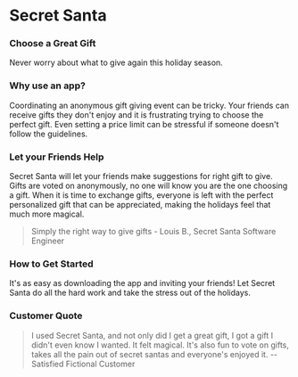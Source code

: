 # Secret Santa #

<!--
> This material was originally posted [here](http://www.quora.com/What-is-Amazons-approach-to-product-development-and-product-management). It is reproduced here for posterities sake.

There is an approach called "working backwards" that is widely used at Amazon. They work backwards from the customer, rather than starting with an idea for a product and trying to bolt customers onto it. While working backwards can be applied to any specific product decision, using this approach is especially important when developing new products or features.

For new initiatives a product manager typically starts by writing an internal press release announcing the finished product. The target audience for the press release is the new/updated product's customers, which can be retail customers or internal users of a tool or technology. Internal press releases are centered around the customer problem, how current solutions (internal or external) fail, and how the new product will blow away existing solutions.

If the benefits listed don't sound very interesting or exciting to customers, then perhaps they're not (and shouldn't be built). Instead, the product manager should keep iterating on the press release until they've come up with benefits that actually sound like benefits. Iterating on a press release is a lot less expensive than iterating on the product itself (and quicker!).

If the press release is more than a page and a half, it is probably too long. Keep it simple. 3-4 sentences for most paragraphs. Cut out the fat. Don't make it into a spec. You can accompany the press release with a FAQ that answers all of the other business or execution questions so the press release can stay focused on what the customer gets. My rule of thumb is that if the press release is hard to write, then the product is probably going to suck. Keep working at it until the outline for each paragraph flows.

Oh, and I also like to write press-releases in what I call "Oprah-speak" for mainstream consumer products. Imagine you're sitting on Oprah's couch and have just explained the product to her, and then you listen as she explains it to her audience. That's "Oprah-speak", not "Geek-speak".

Once the project moves into development, the press release can be used as a touchstone; a guiding light. The product team can ask themselves, "Are we building what is in the press release?" If they find they're spending time building things that aren't in the press release (overbuilding), they need to ask themselves why. This keeps product development focused on achieving the customer benefits and not building extraneous stuff that takes longer to build, takes resources to maintain, and doesn't provide real customer benefit (at least not enough to warrant inclusion in the press release).
 -->

<!-- ## Secret Santa ## -->

### Choose a Great Gift ###

Never worry about what to give again this holiday season.

### Why use an app? ###

Coordinating an anonymous gift giving event can be tricky. Your friends can receive gifts they don't enjoy and it is frustrating trying to choose the perfect gift. Even setting a price limit can be stressful if someone doesn't follow the guidelines.

### Let your Friends Help ###

Secret Santa will let your friends make suggestions for right gift to give. Gifts are voted on anonymously, no one will know you are the one choosing a gift. When it is time to exchange gifts, everyone is left with the perfect personalized gift that can be appreciated, making the holidays feel that much more magical.

> Simply the right way to give gifts - Louis B., Secret Santa Software Engineer

### How to Get Started ###

It's as easy as downloading the app and inviting your friends! Let Secret Santa do all the hard work and take the stress out of the holidays.

### Customer Quote ###

  > I used Secret Santa, and not only did I get a great gift, I got a gift I didn't even know I wanted. It felt magical. It's also fun to vote on gifts, takes all the pain out of secret santas and everyone's enjoyed it. --Satisfied Fictional Customer
